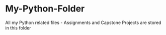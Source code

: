 # My-Python-Folder
All my Python related files - Assignments and Capstone Projects are stored in this folder 
